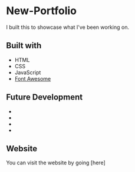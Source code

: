 # New-Portfolio
I built this to showcase what I've been working on.
## Built with
* HTML
* CSS
* JavaScript
* [Font Awesome](https://fontawesome.com/)
## Future Development
*
*
*
*
## Website
You can visit the website by going [here]